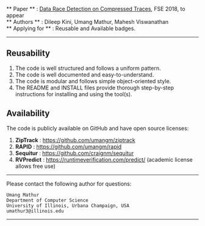 ** Paper ** : [Data Race Detection on Compressed Traces](paper.pdf), FSE 2018, to appear  
** Authors ** : Dileep Kini, Umang Mathur, Mahesh Viswanathan  
** Applying for ** : Reusable and Available badges.  
___

## Reusability

1. The code is well structured and follows a uniform pattern.
2. The code is well documented and easy-to-understand.
3. The code is modular and follows simple object-oriented style.
4. The README and INSTALL files provide thorough step-by-step instructions 
for installing and using the tool(s).


## Availability

The code is publicly available on GitHub and have open source licenses:
1. **ZipTrack** : https://github.com/umangm/ziptrack
2. **RAPID** : https://github.com/umangm/rapid
3. **Sequitur** : https://github.com/craignm/sequitur
4. **RVPredict** : https://runtimeverification.com/predict/ (academic license allows free use)

___

Please contact the following author for questions:
```
Umang Mathur
Department of Computer Science
University of Illinois, Urbana Champaign, USA
umathur3@illinois.edu
```
___